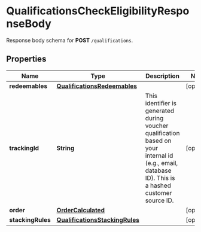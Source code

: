 

# QualificationsCheckEligibilityResponseBody

Response body schema for **POST** `/qualifications`.

## Properties

| Name | Type | Description | Notes |
|------------ | ------------- | ------------- | -------------|
|**redeemables** | [**QualificationsRedeemables**](QualificationsRedeemables.md) |  |  [optional] |
|**trackingId** | **String** | This identifier is generated during voucher qualification based on your internal id (e.g., email, database ID). This is a hashed customer source ID. |  [optional] |
|**order** | [**OrderCalculated**](OrderCalculated.md) |  |  [optional] |
|**stackingRules** | [**QualificationsStackingRules**](QualificationsStackingRules.md) |  |  [optional] |



